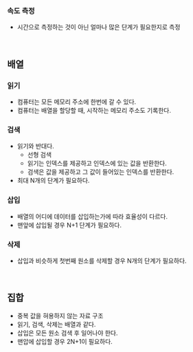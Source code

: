 ### 속도 측정
* 시간으로 측정하는 것이 아닌 얼마나 많은 단계가 필요한지로 측정

<br>

## 배열
### 읽기
* 컴퓨터는 모든 메모리 주소에 한번에 갈 수 있다.
* 컴퓨터는 배열을 할당할 때, 시작하는 메모리 주소도 기록한다.

### 검색
* 읽기와 반대다.
  * 선형 검색
  * 읽기는 인덱스를 제공하고 인덱스에 있는 값을 반환한다.
  * 검색은 값을 제공하고 그 값이 들어있는 인덱스를 반환한다.
* 최대 N개의 단계가 필요하다.

### 삽입
* 배열의 어디에 데이터를 삽입하는가에 따라 효율성이 다르다.
* 맨앞에 삽입될 경우 N+1 단계가 필요하다.

### 삭제
* 삽입과 비슷하게 첫번째 원소를 삭제할 경우 N개의 단계가 필요하다.

<br>

## 집합
* 중복 값을 혀용하지 않는 자료 구조
* 읽기, 검색, 삭제는 배열과 같다.
* 삽입은 모든 원소 검색 후 일어나야 한다.
* 맨압에 삽입할 경우 2N+1이 필요하다.
